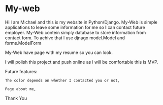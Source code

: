 # My-web
 
Hi I am Michael and this is my website in Python/Django.
My-Web is simple applications to leave some information for me so I can contact future employer. 
My-Web contein simply database to store information from contact form. To achive that I use djnago model.Model and forms.ModelForm

My-Web have page with my resume so you can look. 

I will polish this project and push online as I will be comfortable this is MVP.

Future features:

    The color depends on whether I contacted you or not,

    Page about me, 


Thank You
